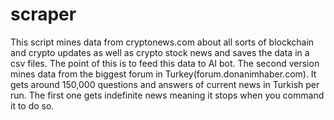 # scraper
This script mines data from cryptonews.com about all sorts of blockchain and crypto updates as well as crypto stock news and saves the data in a csv files. The point of this is to feed this data to AI bot. The second version mines data from the biggest forum in Turkey(forum.donanimhaber.com). It gets around 150,000 questions and answers of current news in Turkish per run. The first one gets indefinite news meaning it stops when you command it to do so.
